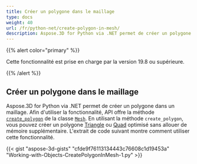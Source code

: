 ```yaml
---
title: Créer un polygone dans le maillage
type: docs
weight: 40
url: /fr/python-net/create-polygon-in-mesh/
description: Aspose.3D for Python via .NET permet de créer un polygone dans un maillage. Pour utiliser la fonctionnalité, API offre la méthode CreatePolygon de la classe Mesh.
---
```

{{% alert color="primary" %}} 

Cette fonctionnalité est prise en charge par la version 19.8 ou supérieure.

{{% /alert %}} 
##  **Créer un polygone dans le maillage**
Aspose.3D for Python via .NET permet de créer un polygone dans un maillage. Afin d'utiliser la fonctionnalité, API offre la méthode [`create_polygon`](https://reference.aspose.com/net/3d/aspose.threed.entities/mesh/methods/createpolygon) de la classe [`Mesh`](https://reference.aspose.com/net/3d/aspose.threed.entities/mesh). En utilisant la méthode `create_polygon`, vous pouvez créer un polygone [Triangle](https://reference.aspose.com/net/3d/aspose.threed.entities/mesh/methods/createpolygon) ou [Quad](https://reference.aspose.com/net/3d/aspose.threed.entities.mesh/createpolygon/methods/1) optimisé sans allouer de mémoire supplémentaire. L'extrait de code suivant montre comment utiliser cette fonctionnalité.

{{< gist "aspose-3d-gists" "cfde9f76113134443c76608c1d19453a" "Working-with-Objects-CreatePolygonInMesh-1.py" >}}
